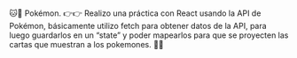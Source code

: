 🐱🦝 Pokémon.
👉👉 Realizo una práctica con React usando la API de Pokémon, básicamente utilizo fetch para obtener datos de la API, para luego guardarlos en un “state” y poder mapearlos para que se proyecten las cartas que muestran a los pokemones. 👨‍💻

